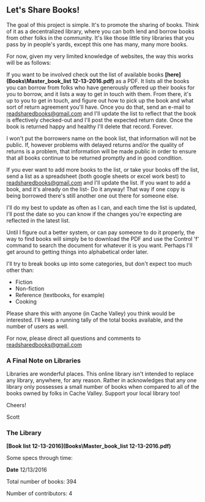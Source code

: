## Let's Share Books!


The goal of this project is simple. It's to promote the sharing of books. Think of it as a decentralized library, where you can both lend and borrow books from other folks in the community. It's like those little tiny libraries that you pass by in people's yards, except this one has many, many more books.

For now, given my very limited knowledge of websites, the way this works will be as follows:

If you want to be involved check out the list of available books **[here](Books\Master_book_list 12-13-2016.pdf)** as a PDF. It lists all the books you can borrow from folks who have generously offered up their books for you to borrow, and it lists a way to get in touch with them. From there, it's up to you to get in touch, and figure out how to pick up the book and what sort of return agreement you'll have. Once you do that, send an e-mail to readsharedbooks@gmail.com and I'll update the list to reflect that the book is effectively checked-out and I'll post the expected return date. Once the book is returned happy and healthy I'll delete that record.
Forever.

I won't put the borrowers name on the book list, that information will not be public. If, however problems with delayed returns and/or the quality of returns is a problem, that information will be made public in order to ensure that all books continue to be returned promptly and in good condition.


If you ever want to add more books to the list, or take your books off the list, send a list as a spreadsheet (both google sheets or excel work best) to <readsharedbooks@gmail.com> and I'll update the list. If you want to add a book, and it's already on the list- Do it anyway! That way if one copy is being borrowed there's still another one out there for someone else.

I'll do my best to update as often as I can, and each time the list is updated, I'll post the date so you can know if the changes you're expecting are reflected in the latest list.

Until I figure out a better system, or can pay someone to do it properly, the way to find books will simply be to download the PDF and use the Control 'f' command to search the document for whatever it is you want. Perhaps I'll get around to getting things into alphabetical order later.

I'll try to break books up into some categories, but don't expect too much other than:

* Fiction
* Non-fiction
* Reference (textbooks, for example)
* Cooking

Please share this with anyone (in Cache Valley) you think would be interested. I'll keep a running tally of the total books available, and the number of users as well.

For now, please direct all questions and comments to <readsharedbooks@gmail.com>

### A Final Note on Libraries ###

Libraries are wonderful places. This online library isn't intended to replace any library, anywhere, for any reason. Rather in acknowledges that any one library only possesses a small number of books when compared to all of the books owned by folks in Cache Valley. Support your local library too!


Cheers!

Scott

### The Library ###
**[Book list 12-13-2016](Books\Master_book_list 12-13-2016.pdf)**


Some specs through time:

**Date** 12/13/2016

Total number of books: 394

Number of contributors: 4
